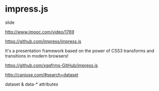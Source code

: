 # impress.js


slide 


http://www.imooc.com/video/1769


https://github.com/impress/impress.js



It's a presentation framework based on the power of CSS3 transforms and transitions in modern browsers! 


https://github.com/xgqfrms-GitHub/impress.js



http://caniuse.com/#search=dataset

dataset & data-* attributes


